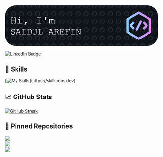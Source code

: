 ![Saidul's GitHub Banner](./assets/github-header-image.png)

[![LinkedIn Badge](https://img.shields.io/badge/LinkedIn-Profile-informational?style=flat&logo=linkedin&logoColor=white&color=0D76A8)](https://www.linkedin.com/in/saidul-arefin-codeninja404)

## 💼 Skills

[![My Skills](https://skillicons.dev/icons?i=js,react,tailwind,firebase,html,css,)](https://skillicons.dev)

## &#x1f4c8; GitHub Stats

[![GitHub Streak](https://github-readme-streak-stats.herokuapp.com?user=codeninja-404&theme=github-dark)](https://git.io/streak-stats)

## 📌 Pinned Repositories


<a href="https://github.com/codeninja-404/bookshelf-client">
  <img align="center"  src="https://github-readme-stats.vercel.app/api/pin/?username=codeninja-404&repo=bookshelf-client&title_color=ffffff&text_color=c9cacc&icon_color=4AB197&bg_color=1A2B34" />
</a>

<br>

<a href="https://github.com/codeninja-404/gear-iq-client">
  <img align="center"  src="https://github-readme-stats.vercel.app/api/pin/?username=codeninja-404&repo=gear-iq-client&title_color=ffffff&text_color=c9cacc&icon_color=4AB197&bg_color=1A2B34" />
</a>

<br>

<a href="https://github.com/codeninja-404/event-co">
  <img align="center"  src="https://github-readme-stats.vercel.app/api/pin/?username=codeninja-404&repo=event-co&title_color=ffffff&text_color=c9cacc&icon_color=4AB197&bg_color=1A2B34" />
</a>
</div>
